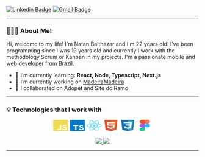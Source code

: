[![Linkedin Badge](https://img.shields.io/badge/-Natan%20Balthazar-515BD4?style=flat-square&logo=Linkedin&logoColor=white&link=https://www.linkedin.com/in/natanbalthazar/)](https://www.linkedin.com/in/natanbalthazar/)
[![Gmail Badge](https://img.shields.io/badge/-dev.natanandrade@gmail.com-DD2A7B?style=flat-square&logo=Gmail&logoColor=white&link=mailto:dev.natanadrade@gmail.com)](mailto:dev.natanandrade@gmail.com)

<hr>

### 👨🏽‍💻 About Me!

Hi, welcome to my life! I'm Natan Balthazar and I'm 22 years old! I’ve been programming since I was 19 years old and currently I work with the methodology Scrum or Kanban in my projects. I'm a passionate mobile and web developer from Brazil.
- 🌱  I’m currently learning: **React, Node, Typescript, Next.js**
- 🔭 I’m currently working on [MadeiraMadeira](https://github.com/madeiramadeirabr) 
- 👯 I collaborated on Adopet and Site do Ramo

<hr>

### 💡 Technologies that I work with
<div style="display: inline_block" align="center">
  <img align="center" alt="Natan-Js" height="30" width="40" src="https://raw.githubusercontent.com/devicons/devicon/master/icons/javascript/javascript-plain.svg">
  <img align="center" alt="Natan-Ts" height="30" width="40" src="https://raw.githubusercontent.com/devicons/devicon/master/icons/typescript/typescript-plain.svg">
  <img align="center" alt="Natan-React" height="30" width="40" src="https://raw.githubusercontent.com/devicons/devicon/master/icons/react/react-original.svg">
  <img align="center" alt="Natan-HTML" height="30" width="40" src="https://raw.githubusercontent.com/devicons/devicon/master/icons/html5/html5-original.svg">
  <img align="center" alt="Natan-CSS" height="30" width="40" src="https://raw.githubusercontent.com/devicons/devicon/master/icons/css3/css3-original.svg">
  <img align="center" alt="Natan-Figma" height="30" width="40" src="https://raw.githubusercontent.com/devicons/devicon/master/icons/figma/figma-original.svg">
</div><br>
<div style="display: inline_block" align="center">
  <a href="https://github.com/natanbalthazar">
  <img height="180em" src="https://github-readme-stats.vercel.app/api?username=natanbalthazar&show_icons=true&theme=dark&include_all_commits=true&count_private=true"/>
  <img height="180em" src="https://github-readme-stats.vercel.app/api/top-langs/?username=natanbalthazar&layout=compact&langs_count=7&theme=dark"/>
</div>
<hr>
